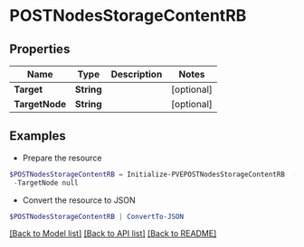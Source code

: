 # POSTNodesStorageContentRB
## Properties

Name | Type | Description | Notes
------------ | ------------- | ------------- | -------------
**Target** | **String** |  | [optional] 
**TargetNode** | **String** |  | [optional] 

## Examples

- Prepare the resource
```powershell
$POSTNodesStorageContentRB = Initialize-PVEPOSTNodesStorageContentRB  -Target null `
 -TargetNode null
```

- Convert the resource to JSON
```powershell
$POSTNodesStorageContentRB | ConvertTo-JSON
```

[[Back to Model list]](../README.md#documentation-for-models) [[Back to API list]](../README.md#documentation-for-api-endpoints) [[Back to README]](../README.md)

